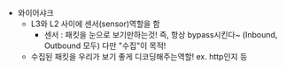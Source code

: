 - 와이어샤크
  - L3와 L2 사이에 센서(sensor)역할을 함
    - 센서 : 패킷을 눈으로 보기만하는것! 즉, 항상 bypass시킨다~ (Inbound, Outbound 모두) 다만 "수집"이 목적!
  - 수집된 패킷을 우리가 보기 좋게 디코딩해주는역할! ex. http인지 등 
    